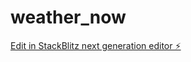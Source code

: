 # weather_now

[Edit in StackBlitz next generation editor ⚡️](https://stackblitz.com/~/github.com/Abhyuday28/weather_now)